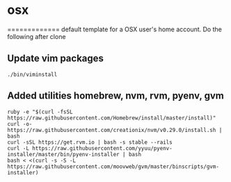# osx
=============
default template for a OSX user's home account.  Do the following after clone

## Update vim packages
```
./bin/viminstall
```

## Added utilities homebrew, nvm, rvm, pyenv, gvm
```
ruby -e "$(curl -fsSL https://raw.githubusercontent.com/Homebrew/install/master/install)"
curl -o- https://raw.githubusercontent.com/creationix/nvm/v0.29.0/install.sh | bash
curl -sSL https://get.rvm.io | bash -s stable --rails
curl -L https://raw.githubusercontent.com/yyuu/pyenv-installer/master/bin/pyenv-installer | bash
bash < <(curl -s -S -L https://raw.githubusercontent.com/moovweb/gvm/master/binscripts/gvm-installer)
```

